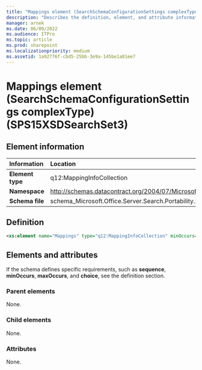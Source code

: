 ```yaml
---
title: "Mappings element (SearchSchemaConfigurationSettings complexType) (SPS15XSDSearchSet3)"
description: "Describes the definition, element, and attribute information for the Mappings element (SearchSchemaConfigurationSettings complexType) (SPS15XSDSearchSet3)."
manager: arnek
ms.date: 06/09/2022
ms.audience: ITPro
ms.topic: article
ms.prod: sharepoint
ms.localizationpriority: medium
ms.assetid: 1a92776f-cbd5-25bb-3e9a-145be1a81ee7
---
```


# Mappings element (SearchSchemaConfigurationSettings complexType) (SPS15XSDSearchSet3)

 
  
## Element information

|Information|Location|
|:-----|:-----|
|**Element type** <br/> |q12:MappingInfoCollection  <br/> |
|**Namespace** <br/> |http://schemas.datacontract.org/2004/07/Microsoft.Office.Server.Search.Portability  <br/> |
|**Schema file** <br/> |schema_Microsoft.Office.Server.Search.Portability.xsd  <br/> |
   
## Definition

```XML
<xs:element name="Mappings" type="q12:MappingInfoCollection" minOccurs="0"></xs:element>

```

## Elements and attributes

If the schema defines specific requirements, such as **sequence**, **minOccurs**, **maxOccurs**, and **choice**, see the definition section. 
  
### Parent elements

None.
  
### Child elements

None.
  
### Attributes

None.
  


